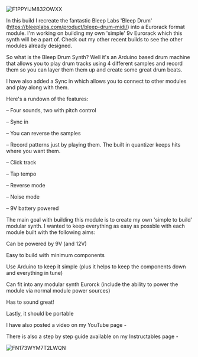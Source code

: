 ![F1PPYIJM832OWXX](https://github.com/user-attachments/assets/ce6583b1-c790-486d-bd8b-8271f86fc775)



In this build I recreate the fantastic Bleep Labs 'Bleep Drum' (https://bleeplabs.com/product/bleep-drum-midi/) into a Eurorack format module. I'm working on building my own 'simple' 9v Eurorack which this synth will be a part of.
Check out my other recent builds to see the other modules already designed.

So what is the Bleep Drum Synth? Well it's an Arduino based drum machine that allows you to play drum tracks using 4 different samples and record them so you can layer them them up and create some great drum beats.

I have also added a Sync in which allows you to connect to other modules and play along with them.

Here's a rundown of the features:

– Four sounds, two with pitch control

– Sync in

– You can reverse the samples

– Record patterns just by playing them. The built in quantizer keeps hits where you want them.

– Click track

– Tap tempo

– Reverse mode

– Noise mode

– 9V battery powered

The main goal with building this module is to create my own 'simple to build' modular synth. I wanted to keep everything as easy as possble with each module built with the following aims:

Can be powered by 9V (and 12V)

Easy to build with minimum components

Use Arduino to keep it simple (plus it helps to keep the components down and everything in tune)

Can fit into any modular synth Eurorck (include the ability to power the module via normal module power sources)

Has to sound great!

Lastly, it should be portable


I have also posted a video on my YouTube page - 


There is also a step by step guide available on my Instructables page - 

![FN173WYM7T2LWQN](https://github.com/user-attachments/assets/3c29e68c-9d75-4e66-9e00-e2650b4bcf37)


